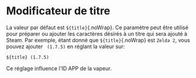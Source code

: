 # Modificateur de titre

La valeur par défaut est `${title}`{.noWrap}. Ce paramètre peut être utilisé pour préparer ou ajouter les caractères désirés à un titre qui sera ajouté à Steam. Par exemple, étant donné que `${title}`{.noWrap} est `Zelda 2`, vous pouvez ajouter ` (1.7.5)` en réglant la valeur sur:
```
${title} (1.7.5)
```
Ce réglage influence l'ID APP de la vapeur.
